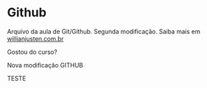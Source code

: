 # Github

Arquivo da aula de Git/Github.
Segunda modificação. Saiba mais em [willianjusten.com.br](http://willianjusten.com.br)

Gostou do curso?

Nova modificação GITHUB

TESTE
